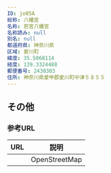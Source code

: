 ```yaml
---
ID: jo05A
総称: 八幡宮
名称: 若宮八幡宮
名称読み: null
別名: null
都道府県: 神奈川県
区域: 愛川町
緯度: 35.5068114
経度: 139.3324488
郵便番号: 2430303
住所: 神奈川県愛甲郡愛川町中津５８５５
---
```


## その他

### 参考URL

| URL | 説明          |
| --- | ------------- |
|     | OpenStreetMap |
